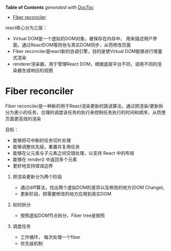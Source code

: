 <!-- START doctoc generated TOC please keep comment here to allow auto update -->
<!-- DON'T EDIT THIS SECTION, INSTEAD RE-RUN doctoc TO UPDATE -->
**Table of Contents**  *generated with [DocToc](https://github.com/thlorenz/doctoc)*

- [Fiber reconciler](#fiber-reconciler)

<!-- END doctoc generated TOC please keep comment here to allow auto update -->

react核心分为三层：

- Virtual DOM是一个虚拟的DOM对象，被保存在内存中， 用来描述用户界面，通过ReactDOM等将他与真实DOM同步，从而修改页面
- Fiber reconciler是react新的协调引擎，目的是使Virtual DOM能够进行增量式渲染
- renderer渲染器，用于管理React DOM，根据底层平台不同，调用不同的渲染器生成响应的视图

# Fiber reconciler

Fiber reconciler是一种新的用于React渲染更新的跳读算法，通过把渲染/更新拆分为更小的任务，合理的调度该任务的执行来控制任务执行的时间和顺序，从而使页面更高效的渲染

目标：
- 能够把可中断的任务切片处理
- 能够调整优先级，重置并复用任务
- 能够在父元素与子元素之间交错处理，以支持 React 中的布局
- 能够在 render() 中返回多个元素
- 更好地支持错误边界

1. 把渲染更新分为两个阶段

    - 通过diff算法，找出两个虚拟DOM的差异以及修改的地方(DOM Change),
    - 更新阶段，把需要修改的地方应用到真实DOM

2. 如何拆分

    - 按照虚拟DOM节点拆分，Fiber tree是按照

3. 调度任务

    - 工作循环， 每次处理一个fiber 
    - 优先级机制
